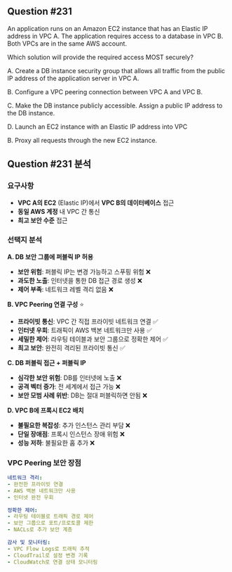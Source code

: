 ## Question #231
An application runs on an Amazon EC2 instance that has an Elastic IP address in VPC A. 
The application requires access to a database in VPC B. Both VPCs are in the same AWS account.

Which solution will provide the required access MOST securely?

A. Create a DB instance security group that allows all traffic from the public IP address of the application server in VPC A.

B. Configure a VPC peering connection between VPC A and VPC B.

C. Make the DB instance publicly accessible. Assign a public IP address to the DB instance.

D. Launch an EC2 instance with an Elastic IP address into VPC

B. Proxy all requests through the new EC2 instance.

## Question #231 분석

### 요구사항
- **VPC A의 EC2** (Elastic IP)에서 **VPC B의 데이터베이스** 접근
- **동일 AWS 계정** 내 VPC 간 통신
- **최고 보안 수준** 접근

### 선택지 분석

**A. DB 보안 그룹에 퍼블릭 IP 허용**
- **보안 위험**: 퍼블릭 IP는 변경 가능하고 스푸핑 위험 ❌
- **과도한 노출**: 인터넷을 통한 DB 접근 경로 생성 ❌
- **제어 부족**: 네트워크 레벨 격리 없음 ❌

**B. VPC Peering 연결 구성** ⭐
- **프라이빗 통신**: VPC 간 직접 프라이빗 네트워크 연결 ✅
- **인터넷 우회**: 트래픽이 AWS 백본 네트워크만 사용 ✅
- **세밀한 제어**: 라우팅 테이블과 보안 그룹으로 정확한 제어 ✅
- **최고 보안**: 완전히 격리된 프라이빗 통신 ✅

**C. DB 퍼블릭 접근 + 퍼블릭 IP**
- **심각한 보안 위험**: DB를 인터넷에 노출 ❌
- **공격 벡터 증가**: 전 세계에서 접근 가능 ❌
- **보안 모범 사례 위반**: DB는 절대 퍼블릭하면 안됨 ❌

**D. VPC B에 프록시 EC2 배치**
- **불필요한 복잡성**: 추가 인스턴스 관리 부담 ❌
- **단일 장애점**: 프록시 인스턴스 장애 위험 ❌
- **성능 저하**: 불필요한 홉 추가 ❌

### VPC Peering 보안 장점

```yaml
네트워크 격리:
- 완전한 프라이빗 연결
- AWS 백본 네트워크만 사용
- 인터넷 완전 우회

정확한 제어:
- 라우팅 테이블로 트래픽 경로 제어
- 보안 그룹으로 포트/프로토콜 제한
- NACLs로 추가 보안 계층

감사 및 모니터링:
- VPC Flow Logs로 트래픽 추적
- CloudTrail로 설정 변경 기록
- CloudWatch로 연결 상태 모니터링
```
